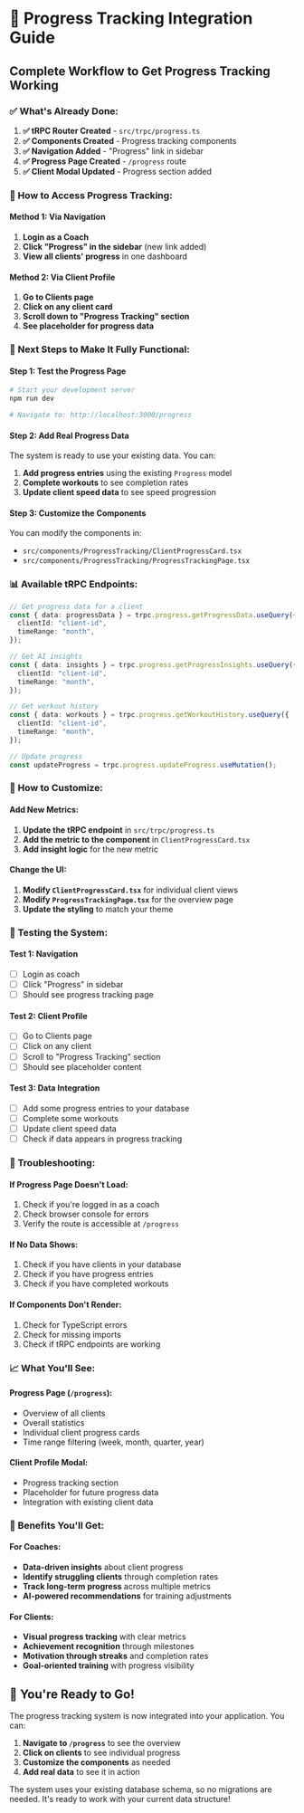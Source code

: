 # 🚀 Progress Tracking Integration Guide

## **Complete Workflow to Get Progress Tracking Working**

### **✅ What's Already Done:**

1. **✅ tRPC Router Created** - `src/trpc/progress.ts`
2. **✅ Components Created** - Progress tracking components
3. **✅ Navigation Added** - "Progress" link in sidebar
4. **✅ Progress Page Created** - `/progress` route
5. **✅ Client Modal Updated** - Progress section added

### **🎯 How to Access Progress Tracking:**

#### **Method 1: Via Navigation**

1. **Login as a Coach**
2. **Click "Progress" in the sidebar** (new link added)
3. **View all clients' progress** in one dashboard

#### **Method 2: Via Client Profile**

1. **Go to Clients page**
2. **Click on any client card**
3. **Scroll down to "Progress Tracking" section**
4. **See placeholder for progress data**

### **🔧 Next Steps to Make It Fully Functional:**

#### **Step 1: Test the Progress Page**

```bash
# Start your development server
npm run dev

# Navigate to: http://localhost:3000/progress
```

#### **Step 2: Add Real Progress Data**

The system is ready to use your existing data. You can:

1. **Add progress entries** using the existing `Progress` model
2. **Complete workouts** to see completion rates
3. **Update client speed data** to see speed progression

#### **Step 3: Customize the Components**

You can modify the components in:

- `src/components/ProgressTracking/ClientProgressCard.tsx`
- `src/components/ProgressTracking/ProgressTrackingPage.tsx`

### **📊 Available tRPC Endpoints:**

```typescript
// Get progress data for a client
const { data: progressData } = trpc.progress.getProgressData.useQuery({
  clientId: "client-id",
  timeRange: "month",
});

// Get AI insights
const { data: insights } = trpc.progress.getProgressInsights.useQuery({
  clientId: "client-id",
  timeRange: "month",
});

// Get workout history
const { data: workouts } = trpc.progress.getWorkoutHistory.useQuery({
  clientId: "client-id",
  timeRange: "month",
});

// Update progress
const updateProgress = trpc.progress.updateProgress.useMutation();
```

### **🎨 How to Customize:**

#### **Add New Metrics:**

1. **Update the tRPC endpoint** in `src/trpc/progress.ts`
2. **Add the metric to the component** in `ClientProgressCard.tsx`
3. **Add insight logic** for the new metric

#### **Change the UI:**

1. **Modify `ClientProgressCard.tsx`** for individual client views
2. **Modify `ProgressTrackingPage.tsx`** for the overview page
3. **Update the styling** to match your theme

### **🚀 Testing the System:**

#### **Test 1: Navigation**

- [ ] Login as coach
- [ ] Click "Progress" in sidebar
- [ ] Should see progress tracking page

#### **Test 2: Client Profile**

- [ ] Go to Clients page
- [ ] Click on any client
- [ ] Scroll to "Progress Tracking" section
- [ ] Should see placeholder content

#### **Test 3: Data Integration**

- [ ] Add some progress entries to your database
- [ ] Complete some workouts
- [ ] Update client speed data
- [ ] Check if data appears in progress tracking

### **🔧 Troubleshooting:**

#### **If Progress Page Doesn't Load:**

1. Check if you're logged in as a coach
2. Check browser console for errors
3. Verify the route is accessible at `/progress`

#### **If No Data Shows:**

1. Check if you have clients in your database
2. Check if you have progress entries
3. Check if you have completed workouts

#### **If Components Don't Render:**

1. Check for TypeScript errors
2. Check for missing imports
3. Check if tRPC endpoints are working

### **📈 What You'll See:**

#### **Progress Page (`/progress`):**

- Overview of all clients
- Overall statistics
- Individual client progress cards
- Time range filtering (week, month, quarter, year)

#### **Client Profile Modal:**

- Progress tracking section
- Placeholder for future progress data
- Integration with existing client data

### **🎯 Benefits You'll Get:**

#### **For Coaches:**

- **Data-driven insights** about client progress
- **Identify struggling clients** through completion rates
- **Track long-term progress** across multiple metrics
- **AI-powered recommendations** for training adjustments

#### **For Clients:**

- **Visual progress tracking** with clear metrics
- **Achievement recognition** through milestones
- **Motivation through streaks** and completion rates
- **Goal-oriented training** with progress visibility

## **🎉 You're Ready to Go!**

The progress tracking system is now integrated into your application. You can:

1. **Navigate to `/progress`** to see the overview
2. **Click on clients** to see individual progress
3. **Customize the components** as needed
4. **Add real data** to see it in action

The system uses your existing database schema, so no migrations are needed. It's ready to work with your current data structure!
